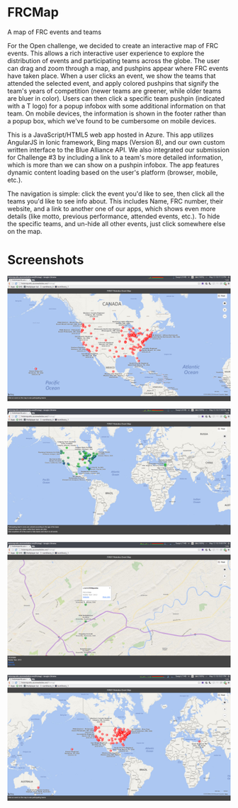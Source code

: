 # FRCMap
A map of FRC events and teams


For the Open challenge, we decided to create an interactive map of FRC events. This allows a rich interactive user experience to explore the distribution of events and participating teams across the globe. The user can drag and zoom through a map, and pushpins appear where FRC events have taken place. When a user clicks an event, we show the teams that attended the selected event, and apply colored pushpins that signify the team's years of competition (newer teams are greener, while older teams are bluer in color). Users can then click a specific team pushpin (indicated with a T logo) for a popup infobox with some additional information on that team. On mobile devices, the information is shown in the footer rather than a popup box, which we've found to be cumbersome on mobile devices.


This is a JavaScript/HTML5 web app hosted in Azure. This app utilizes AngularJS in Ionic framework, Bing maps (Version 8), and our own custom written interface to the Blue Alliance API. We also integrated our submission for Challenge #3 by including a link to a team's more detailed information, which is more than we can show on a pushpin infobox. The app features dynamic content loading based on the user's platform (browser, mobile, etc.).


The navigation is simple: click the event you'd like to see, then click all the teams you'd like to see info about. This includes Name, FRC number, their website, and a link to another one of our apps, which shows even more details (like motto, previous performance, attended events, etc.). To hide the specific teams, and un-hide all other events, just click somewhere else on the map.


# Screenshots

![Pic](screenshot_0.png)

![Pic](screenshot_1.png)

![Pic](screenshot_2.png)

![Pic](screenshot_3.png)


